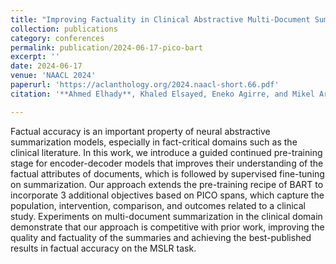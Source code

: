 ```yaml
---
title: "Improving Factuality in Clinical Abstractive Multi-Document Summarization through Guided Continued Pre-training"
collection: publications
category: conferences
permalink: publication/2024-06-17-pico-bart
excerpt: ''
date: 2024-06-17
venue: 'NAACL 2024'
paperurl: 'https://aclanthology.org/2024.naacl-short.66.pdf'
citation: '**Ahmed Elhady**, Khaled Elsayed, Eneko Agirre, and Mikel Artetxe'

---
```


Factual accuracy is an important property of neural abstractive summarization models, especially in fact-critical domains such as the clinical literature. In this work, we introduce a guided continued pre-training stage for encoder-decoder models that improves their understanding of the factual attributes of documents, which is followed by supervised fine-tuning on summarization. Our approach extends the pre-training recipe of BART to incorporate 3 additional objectives based on PICO spans, which capture the population, intervention, comparison, and outcomes related to a clinical study. Experiments on multi-document summarization in the clinical domain demonstrate that our approach is competitive with prior work, improving the quality and factuality of the summaries and achieving the best-published results in factual accuracy on the MSLR task.
